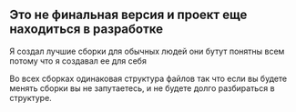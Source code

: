 ## Это не финальная версия и проект еще находиться в разработке

Я создал лучшие сборки для обычных людей они бутут понятны всем потому что я создавал ее для себя

Во всех сборках одинаковая структура файлов так что если вы будете менять сборки вы не запутаетесь, и не будете долго разбираться в структуре.
